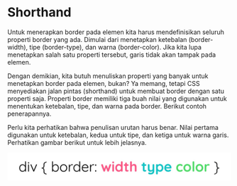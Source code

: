 # Shorthand
Untuk menerapkan border pada elemen kita harus mendefinisikan seluruh properti border yang ada. Dimulai dari menetapkan ketebalan (border-width), tipe (border-type), dan warna (border-color). Jika kita lupa menetapkan salah satu properti tersebut, garis tidak akan tampak pada elemen.

Dengan demikian, kita butuh menuliskan properti yang banyak untuk menetapkan border pada elemen, bukan? Ya memang, tetapi CSS menyediakan jalan pintas (shorthand) untuk membuat border dengan satu properti saja. Properti border memiliki tiga buah nilai yang digunakan untuk menentukan ketebalan, tipe, dan warna pada border. Berikut contoh penerapannya.


Perlu kita perhatikan bahwa penulisan urutan harus benar. Nilai pertama digunakan untuk ketebalan, kedua untuk tipe, dan ketiga untuk warna garis. Perhatikan gambar berikut untuk lebih jelasnya.

![Alt text](image-5.png)